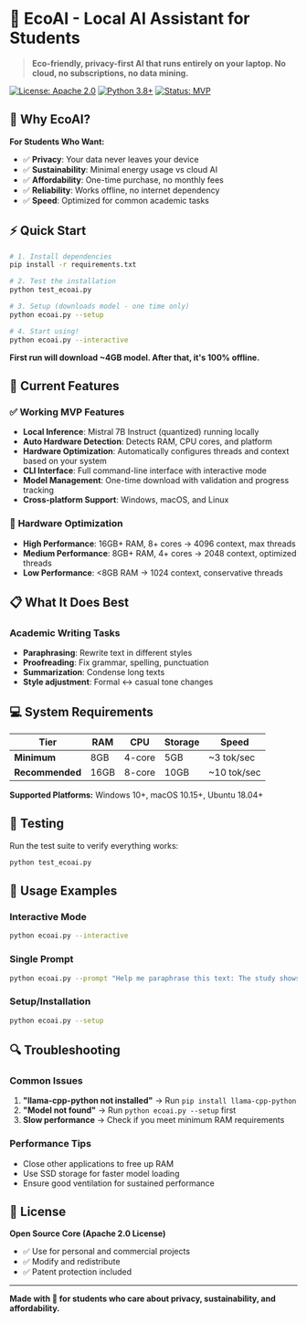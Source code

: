 # 🌱 EcoAI - Local AI Assistant for Students

> **Eco-friendly, privacy-first AI that runs entirely on your laptop. No cloud, no subscriptions, no data mining.**

[![License: Apache 2.0](https://img.shields.io/badge/License-Apache%202.0-blue.svg)](https://opensource.org/licenses/Apache-2.0)
[![Python 3.8+](https://img.shields.io/badge/python-3.8+-blue.svg)](https://www.python.org/downloads/)
[![Status: MVP](https://img.shields.io/badge/status-MVP-orange.svg)]()

## 🎯 Why EcoAI?

**For Students Who Want:**
- ✅ **Privacy**: Your data never leaves your device
- ✅ **Sustainability**: Minimal energy usage vs cloud AI  
- ✅ **Affordability**: One-time purchase, no monthly fees
- ✅ **Reliability**: Works offline, no internet dependency
- ✅ **Speed**: Optimized for common academic tasks

## ⚡ Quick Start

```bash
# 1. Install dependencies
pip install -r requirements.txt

# 2. Test the installation
python test_ecoai.py

# 3. Setup (downloads model - one time only)
python ecoai.py --setup

# 4. Start using!
python ecoai.py --interactive
```

**First run will download ~4GB model. After that, it's 100% offline.**

## 🚀 Current Features

### ✅ **Working MVP Features**
- **Local Inference**: Mistral 7B Instruct (quantized) running locally
- **Auto Hardware Detection**: Detects RAM, CPU cores, and platform
- **Hardware Optimization**: Automatically configures threads and context based on your system
- **CLI Interface**: Full command-line interface with interactive mode
- **Model Management**: One-time download with validation and progress tracking
- **Cross-platform Support**: Windows, macOS, and Linux

### 🔧 **Hardware Optimization**
- **High Performance**: 16GB+ RAM, 8+ cores → 4096 context, max threads
- **Medium Performance**: 8GB+ RAM, 4+ cores → 2048 context, optimized threads  
- **Low Performance**: <8GB RAM → 1024 context, conservative threads

## 📋 What It Does Best

### Academic Writing Tasks
- **Paraphrasing**: Rewrite text in different styles
- **Proofreading**: Fix grammar, spelling, punctuation
- **Summarization**: Condense long texts
- **Style adjustment**: Formal ↔ casual tone changes

## 💻 System Requirements

| Tier | RAM | CPU | Storage | Speed |
|------|-----|-----|---------|-------|
| **Minimum** | 8GB | 4-core | 5GB | ~3 tok/sec |
| **Recommended** | 16GB | 8-core | 10GB | ~10 tok/sec |

**Supported Platforms:** Windows 10+, macOS 10.15+, Ubuntu 18.04+

## 🧪 Testing

Run the test suite to verify everything works:

```bash
python test_ecoai.py
```

## 📖 Usage Examples

### Interactive Mode
```bash
python ecoai.py --interactive
```

### Single Prompt
```bash
python ecoai.py --prompt "Help me paraphrase this text: The study shows that social media affects students badly."
```

### Setup/Installation
```bash
python ecoai.py --setup
```

## 🔍 Troubleshooting

### Common Issues
1. **"llama-cpp-python not installed"** → Run `pip install llama-cpp-python`
2. **"Model not found"** → Run `python ecoai.py --setup` first
3. **Slow performance** → Check if you meet minimum RAM requirements

### Performance Tips
- Close other applications to free up RAM
- Use SSD storage for faster model loading
- Ensure good ventilation for sustained performance

## 📜 License

**Open Source Core (Apache 2.0 License)**
- ✅ Use for personal and commercial projects
- ✅ Modify and redistribute  
- ✅ Patent protection included

---

**Made with 🌱 for students who care about privacy, sustainability, and affordability.**
